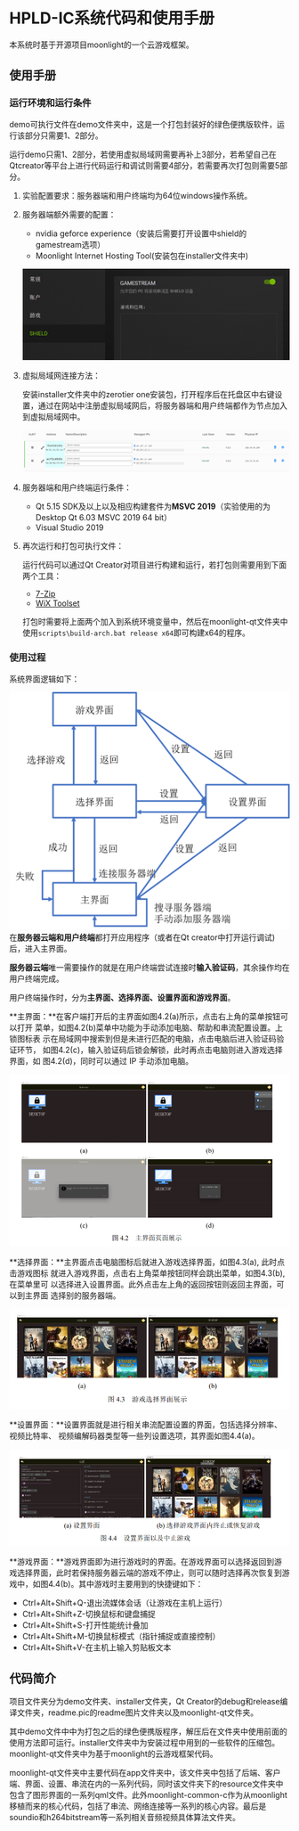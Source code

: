 # HPLD-IC系统代码和使用手册

本系统时基于开源项目moonlight的一个云游戏框架。

## 使用手册

### 运行环境和运行条件

demo可执行文件在demo文件夹中，这是一个打包封装好的绿色便携版软件，运行该部分只需要1、2部分。

运行demo只需1、2部分，若使用虚拟局域网需要再补上3部分，若希望自己在Qtcreator等平台上进行代码运行和调试则需要4部分，若需要再次打包则需要5部分。

1. 实验配置要求：服务器端和用户终端均为64位windows操作系统。

2. 服务器端额外需要的配置：

   - nvidia geforce experience（安装后需要打开设置中shield的gamestream选项）
   - Moonlight Internet Hosting Tool(安装包在installer文件夹中)

   ![image-20210626214719329](README.pic/image-20210626214719329.png)

3. 虚拟局域网连接方法：

   安装installer文件夹中的zerotier one安装包，打开程序后在托盘区中右键设置，通过在网站中注册虚拟局域网后，将服务器端和用户终端都作为节点加入到虚拟局域网中。

   ![image-20210626214925210](README.pic/image-20210626214925210.png)

4. 服务器端和用户终端运行条件：

   - Qt 5.15 SDK及以上以及相应构建套件为**MSVC 2019**（实验使用的为Desktop Qt 6.03 MSVC 2019 64 bit）
   - Visual Studio 2019

5. 再次运行和打包可执行文件：

   运行代码可以通过Qt Creator对项目进行构建和运行，若打包则需要用到下面两个工具：

   - [7-Zip](https://www.7-zip.org/)
   - [WiX Toolset](https://wixtoolset.org/releases/)

   打包时需要将上面两个加入到系统环境变量中，然后在moonlight-qt文件夹中使用`scripts\build-arch.bat release x64`即可构建x64的程序。

### 使用过程

系统界面逻辑如下：

![3531](README.pic/3531.png)在**服务器云端和用户终端**都打开应用程序（或者在Qt creator中打开运行调试)后，进入主界面。

**服务器云端**唯一需要操作的就是在用户终端尝试连接时**输入验证码**，其余操作均在用户终端完成。

用户终端操作时，分为**主界面、选择界面、设置界面和游戏界面**。

**主界面：**在客户端打开后的主界面如图4.2(a)所示，点击右上角的菜单按钮可以打开 菜单，如图4.2(b)菜单中功能为手动添加电脑、帮助和串流配置设置。上锁图标表 示在局域网中搜索到但是未进行匹配的电脑，点击电脑后进入验证码验证环节， 如图4.2(c)，输入验证码后锁会解锁，此时再点击电脑则进入游戏选择界面，如 图4.2(d)，同时可以通过 IP 手动添加电脑。

![image-20210626221221662](README.pic/image-20210626221221662.png)

**选择界面：**主界面点击电脑图标后就进入游戏选择界面，如图4.3(a), 此时点击游戏图标 就进入游戏界面，点击右上角菜单按钮同样会跳出菜单，如图4.3(b), 在菜单里可 以选择进入设置界面。此外点击左上角的返回按钮则返回主界面，可以到主界面 选择别的服务器端。

![image-20210626221310560](README.pic/image-20210626221310560.png)

**设置界面：**设置界面就是进行相关串流配置设置的界面，包括选择分辨率、视频比特率、 视频编解码器类型等一些列设置选项，其界面如图4.4(a)。

![image-20210626221300626](README.pic/image-20210626221300626.png)

**游戏界面：**游戏界面即为进行游戏时的界面。在游戏界面可以选择返回到游戏选择界面，此时若保持服务器云端的游戏不停止，则可以随时选择再次恢复到游戏中，如图4.4(b)。其中游戏时主要用到的快捷键如下：

- Ctrl+Alt+Shift+Q-退出流媒体会话（让游戏在主机上运行）
- Ctrl+Alt+Shift+Z-切换鼠标和键盘捕捉
- Ctrl+Alt+Shift+S-打开性能统计叠加
- Ctrl+Alt+Shift+M-切换鼠标模式（指针捕捉或直接控制）
- Ctrl+Alt+Shift+V-在主机上输入剪贴板文本



## 代码简介

项目文件夹分为demo文件夹、installer文件夹，Qt Creator的debug和release编译文件夹，readme.pic的readme图片文件夹以及moonlight-qt文件夹。

其中demo文件中中为打包之后的绿色便携版程序，解压后在文件夹中使用前面的使用方法即可运行。installer文件夹中为安装过程中用到的一些软件的压缩包。moonlight-qt文件夹中为基于moonlight的云游戏框架代码。

moonlight-qt文件夹中主要代码在app文件夹中，该文件夹中包括了后端、客户端、界面、设置、串流在内的一系列代码，同时该文件夹下的resource文件夹中包含了图形界面的一系列qml文件。此外moonlight-common-c作为从moonlight移植而来的核心代码，包括了串流、网络连接等一系列的核心内容。最后是soundio和h264bitstream等一系列相关音频视频具体算法文件夹。

